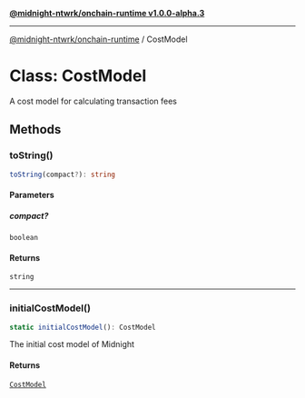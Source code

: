 [**@midnight-ntwrk/onchain-runtime v1.0.0-alpha.3**](../README.md)

***

[@midnight-ntwrk/onchain-runtime](../globals.md) / CostModel

# Class: CostModel

A cost model for calculating transaction fees

## Methods

### toString()

```ts
toString(compact?): string
```

#### Parameters

##### compact?

`boolean`

#### Returns

`string`

***

### initialCostModel()

```ts
static initialCostModel(): CostModel
```

The initial cost model of Midnight

#### Returns

[`CostModel`](CostModel.md)
